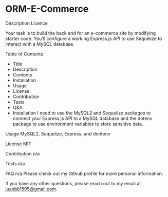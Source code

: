 # ORM-E-Commerce
Description
Licence

Your task is to build the back end for an e-commerce site by modifying starter code. You’ll configure a working Express.js API to use Sequelize to interact with a MySQL database.

Table of Contents

- Title
- Description
- Contents
- Installation
- Usage
- License
- Contribution
- Tests
- Q&A
- Installation
I need to use the MySQL2 and Sequelize packages to connect your Express.js API to a MySQL database and the dotenv package to use environment variables to store sensitive data.

Usage
MySQL2, Sequelize, Express, and dontenv

License
MIT

Contribution
n/a

Tests
n/a

FAQ
n/a Please check out my Github profile for more personal information.

If you have any other questions, please reach out to my email at juanbb1505@gmail.com.

